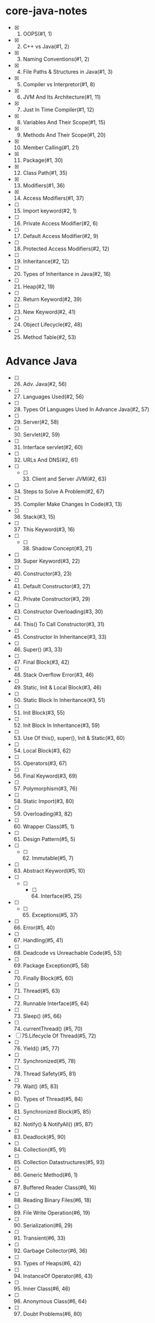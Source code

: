 # core-java-notes

- [x] 1. OOPS(#1, 1)
- [x] 2. C++ vs Java(#1, 2)
- [x] 3. Naming Conventions(#1, 2)
- [x] 4. File Paths & Structures in Java(#1, 3)
- [x] 5. Compiler vs Interpretor(#1, 8)
- [x] 6. JVM And Its Architecture(#1, 11)
- [x] 7. Just In Time Compiler(#1, 12)
- [x] 8. Variables And Their Scope(#1, 15)
- [x] 9. Methods And Their Scope(#1, 20)
- [x] 10. Member Calling(#1, 21)
- [x] 11. Package(#1, 30)
- [x] 12. Class Path(#1, 35)
- [x] 13. Modifiers(#1, 36)
- [x] 14. Access Modifiers(#1, 37)
- [ ] 15. Import keyword(#2, 1)
- [ ] 16. Private Access Modifier(#2, 6)
- [ ] 17. Default Access Modifier(#2, 9)
- [ ] 18. Protected Access Modifiers(#2, 12)
- [ ] 19. Inheritance(#2, 12)
- [ ] 20. Types of Inheritance in Java(#2, 16)
- [ ] 21. Heap(#2, 19)
- [ ] 22. Return Keyword(#2, 39)
- [ ] 23. New Keyword(#2, 41)
- [ ] 24. Object Lifecycle(#2, 48)
- [ ] 25. Method Table(#2, 53)

# Advance Java
- [ ] 26. Adv. Java(#2, 56)
- [ ] 27. Languages Used(#2, 56)
- [ ] 28. Types Of Languages Used In Advance Java(#2, 57)
- [ ] 29. Server(#2, 58)
- [ ] 30. Servlet(#2, 59)
- [ ] 31. Interface servlet(#2, 60)
- [ ] 32. URLs And DNS(#2, 61)
- [ ] - [ ] 33. Client and Server JVM(#2, 63)
- [ ] 34. Steps to Solve A Problem(#2, 67)
- [ ] 35. Compiler Make Changes In Code(#3, 13)
- [ ] 36. Stack(#3, 15)
- [ ] 37. This Keyword(#3, 16)
- [ ] - [ ] 38. Shadow Concept(#3, 21)
- [ ] 39. Super Keyword(#3, 22)
- [ ] 40. Constructor(#3, 23)
- [ ] 41. Default Constructor(#3, 27)
- [ ] 42. Private Constructor(#3, 29)
- [ ] 43. Constructor Overloading(#3, 30)
- [ ] 44. This() To Call Constructor(#3, 31)
- [ ] 45. Constructor In Inheritance(#3, 33)
- [ ] 46. Super() (#3, 33)
- [ ] 47. Final Block(#3, 42)
- [ ] 48. Stack Overflow Error(#3, 46)
- [ ] 49. Static, Init & Local Block(#3, 46)
- [ ] 50. Static Block In Inheritance(#3, 51)
- [ ] 51. Init Block(#3, 55)
- [ ] 52. Init Block In Inheritance(#3, 59)
- [ ] 53. Use Of this(), super(), Init & Static(#3, 60)
- [ ] 54. Local Block(#3, 62)
- [ ] 55. Operators(#3, 67)
- [ ] 56. Final Keyword(#3, 69)
- [ ] 57. Polymorphism(#3, 76)
- [ ] 58. Static Import(#3, 80)
- [ ] 59. Overloading(#3, 82)
- [ ] 60. Wrapper Class(#5, 1)
- [ ] 61. Design Pattern(#5, 5)
- [ ] - [ ] 62. Immutable(#5, 7)
- [ ] 63. Abstract Keyword(#5, 10)
- [ ] - [ ] - [ ] 64. Interface(#5, 25)
- [ ] - [ ] 65. Exceptions(#5, 37)
- [ ] 66. Error(#5, 40)
- [ ] 67. Handling(#5, 41)
- [ ] 68. Deadcode vs Unreachable Code(#5, 53)
- [ ] 69. Package Exception(#5, 58)
- [ ] 70. Finally Block(#5, 60)
- [ ] 71. Thread(#5, 63)
- [ ] 72. Runnable Interface(#5, 64)
- [ ] 73. Sleep() (#5, 66)
- [ ] 74. currentThread() (#5, 70)
- [ ] 75.Lifecycle Of Thread(#5, 72)
- [ ] 76. Yield() (#5, 77)
- [ ] 77. Synchronized(#5, 78)
- [ ] 78. Thread Safety(#5, 81)
- [ ] 79. Wait() (#5, 83)
- [ ] 80. Types of Thread(#5, 84)
- [ ] 81. Synchronized Block(#5, 85)
- [ ] 82. Notify() & NotifyAll() (#5, 87)
- [ ] 83. Deadlock(#5, 90)
- [ ] 84. Collection(#5, 91)
- [ ] 85. Collection<interface> Datastructures(#5, 93)
- [ ] 86. Generic Method(#6, 1)
- [ ] 87. Buffered Reader Class(#6, 16)
- [ ] 88. Reading Binary Files(#6, 18)
- [ ] 89. File Write Operation(#6, 19)
- [ ] 90. Serialization(#6, 29)
- [ ] 91. Transient(#6, 33)
- [ ] 92. Garbage Collector(#6, 36)
- [ ] 93. Types of Heaps(#6, 42)
- [ ] 94. InstanceOf Operator(#6, 43)
- [ ] 95. Inner Class(#6, 46)
- [ ] 96. Anonymous Class(#6, 64)
- [ ] 97. Doubt Problems(#6, 80)
